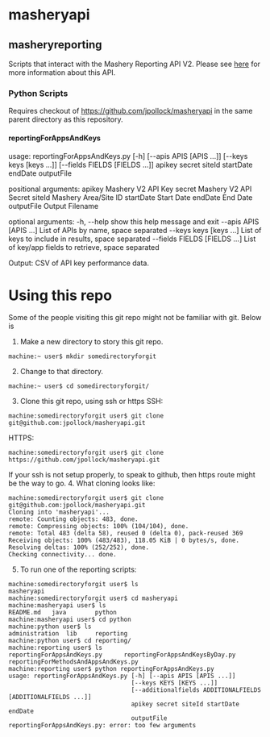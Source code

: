 # masheryapi

## masheryreporting

Scripts that interact with the Mashery Reporting API V2. Please see [here](http://support.mashery.com/docs/read/mashery_api/20_reporting) for more information about this API.

### Python Scripts

Requires checkout of https://github.com/jpollock/masheryapi in the same parent directory as this repository.

#### reportingForAppsAndKeys

usage: reportingForAppsAndKeys.py [-h] [--apis APIS [APIS ...]]
                                  [--keys keys [keys ...]]
                                  [--fields FIELDS [FIELDS ...]]
                                  apikey secret siteId startDate endDate
                                  outputFile

positional arguments:
  apikey                Mashery V2 API Key
  secret                Mashery V2 API Secret
  siteId                Mashery Area/Site ID
  startDate             Start Date
  endDate               End Date
  outputFile            Output Filename

optional arguments:
  -h, --help            show this help message and exit
  --apis APIS [APIS ...]
                        List of APIs by name, space separated
  --keys keys [keys ...]
                        List of keys to include in results, space separated
  --fields FIELDS [FIELDS ...]
                        List of key/app fields to retrieve, space separated


Output: CSV of API key performance data.

# Using this repo
Some of the people visiting this git repo might not be familiar with git. Below is 

1. Make a new directory to story this git repo.
```
machine:~ user$ mkdir somedirectoryforgit
```
2. Change to that directory.
```
machine:~ user$ cd somedirectoryforgit/
```
3. Clone this git repo, using ssh or https
SSH:
```
machine:somedirectoryforgit user$ git clone git@github.com:jpollock/masheryapi.git
```
HTTPS:
```
machine:somedirectoryforgit user$ git clone https://github.com/jpollock/masheryapi.git
```
If your ssh is not setup properly, to speak to github, then https route might be the way to go.
4. What cloning looks like:
```
machine:somedirectoryforgit user$ git clone
git@github.com:jpollock/masheryapi.git
Cloning into 'masheryapi'...
remote: Counting objects: 483, done.
remote: Compressing objects: 100% (104/104), done.
remote: Total 483 (delta 58), reused 0 (delta 0), pack-reused 369
Receiving objects: 100% (483/483), 118.05 KiB | 0 bytes/s, done.
Resolving deltas: 100% (252/252), done.
Checking connectivity... done.
```
5. To run one of the reporting scripts:
```
machine:somedirectoryforgit user$ ls
masheryapi
machine:somedirectoryforgit user$ cd masheryapi
machine:masheryapi user$ ls
README.md   java        python
machine:masheryapi user$ cd python
machine:python user$ ls
administration  lib     reporting
machine:python user$ cd reporting/
machine:reporting user$ ls
reportingForAppsAndKeys.py      reportingForAppsAndKeysByDay.py     reportingForMethodsAndAppsAndKeys.py
machine:reporting user$ python reportingForAppsAndKeys.py
usage: reportingForAppsAndKeys.py [-h] [--apis APIS [APIS ...]]
                                  [--keys KEYS [KEYS ...]]
                                  [--additionalfields ADDITIONALFIELDS [ADDITIONALFIELDS ...]]
                                  apikey secret siteId startDate endDate
                                  outputFile
reportingForAppsAndKeys.py: error: too few arguments
```